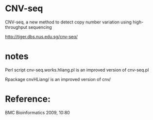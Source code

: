 # CNV-seq
CNV-seq, a new method to detect copy number variation using high-throughput sequencing

http://tiger.dbs.nus.edu.sg/cnv-seq/

# notes
Perl script cnv-seq.works.hliang.pl is an improved version of cnv-seq.pl

Rpackage cnvHLiang/ is an improved version of cnv/

# Reference:
BMC Bioinformatics 2009, 10:80
